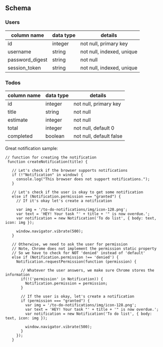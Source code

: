 ## Schema

### Users
column name     | data type | details
----------------|-----------|-----------------------
id              | integer   | not null, primary key
username        | string    | not null, indexed, unique
password_digest | string    | not null
session_token   | string    | not null, indexed, unique

### Todos
column name     | data type | details
----------------|-----------|-----------------------
id              | integer   | not null, primary key
title           | string    | not null
estimate        | integer   | not null
total           | integer   | not null, default 0
completed       | boolean   | not null, default false



Great notification sample:
```
// function for creating the notification
 function createNotification(title) {

   // Let's check if the browser supports notifications
   if (!"Notification" in window) {
     console.log("This browser does not support notifications.");
   }

   // Let's check if the user is okay to get some notification
   else if (Notification.permission === "granted") {
     // If it's okay let's create a notification

     var img = '/to-do-notifications/img/icon-128.png';
     var text = 'HEY! Your task "' + title + '" is now overdue.';
     var notification = new Notification('To do list', { body: text, icon: img });

     window.navigator.vibrate(500);
   }

   // Otherwise, we need to ask the user for permission
   // Note, Chrome does not implement the permission static property
   // So we have to check for NOT 'denied' instead of 'default'
   else if (Notification.permission !== 'denied') {
     Notification.requestPermission(function (permission) {

       // Whatever the user answers, we make sure Chrome stores the information
       if(!('permission' in Notification)) {
         Notification.permission = permission;
       }

       // If the user is okay, let's create a notification
       if (permission === "granted") {
         var img = '/to-do-notifications/img/icon-128.png';
         var text = 'HEY! Your task "' + title + '" is now overdue.';
         var notification = new Notification('To do list', { body: text, icon: img });

         window.navigator.vibrate(500);
       }
     });
   }
```
